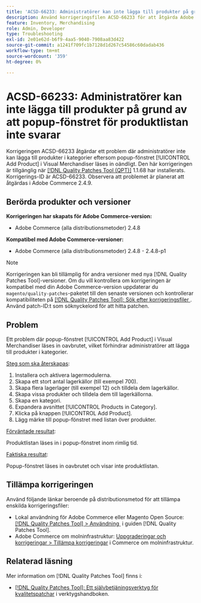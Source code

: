 ```yaml
---
title: 'ACSD-66233: Administratörer kan inte lägga till produkter på grund av att popup-fönstret för produktlistan inte svarar'
description: Använd korrigeringsfilen ACSD-66233 för att åtgärda Adobe Commerce-problemet där administratörer inte kan lägga till produkter i kategorier eftersom popup-fönstret [!UICONTROL Add Product] i Visual Merchandiser läses in oändligt.
feature: Inventory, Merchandising
role: Admin, Developer
type: Troubleshooting
exl-id: 2e01e62d-b6f9-4aa5-9040-7908aa83d422
source-git-commit: a1241f709fc1b7128d1d267c54586c60dadab436
workflow-type: tm+mt
source-wordcount: '359'
ht-degree: 0%

---
```


# ACSD-66233: Administratörer kan inte lägga till produkter på grund av att popup-fönstret för produktlistan inte svarar

Korrigeringen ACSD-66233 åtgärdar ett problem där administratörer inte kan lägga till produkter i kategorier eftersom popup-fönstret [!UICONTROL Add Product] i Visual Merchandiser läses in oändligt. Den här korrigeringen är tillgänglig när [[!DNL Quality Patches Tool (QPT)]](/help/tools/quality-patches-tool/quality-patches-tool-to-self-serve-quality-patches.md) 1.1.68 har installerats. Korrigerings-ID är ACSD-66233. Observera att problemet är planerat att åtgärdas i Adobe Commerce 2.4.9.

## Berörda produkter och versioner

**Korrigeringen har skapats för Adobe Commerce-version:**

* Adobe Commerce (alla distributionsmetoder) 2.4.8

**Kompatibel med Adobe Commerce-versioner:**

* Adobe Commerce (alla distributionsmetoder) 2.4.8 - 2.4.8-p1

>[!NOTE]
>
>Korrigeringen kan bli tillämplig för andra versioner med nya [!DNL Quality Patches Tool]-versioner. Om du vill kontrollera om korrigeringen är kompatibel med din Adobe Commerce-version uppdaterar du `magento/quality-patches`-paketet till den senaste versionen och kontrollerar kompatibiliteten på [[!DNL Quality Patches Tool]: Sök efter korrigeringsfiler &#x200B;](https://experienceleague.adobe.com/tools/commerce-quality-patches/index.html?lang=sv-SE). Använd patch-ID:t som söknyckelord för att hitta patchen.

## Problem

Ett problem där popup-fönstret [!UICONTROL Add Product] i Visual Merchandiser läses in oavbrutet, vilket förhindrar administratörer att lägga till produkter i kategorier.

<u>Steg som ska återskapas</u>:

1. Installera och aktivera lagermodulerna.
1. Skapa ett stort antal lagerkällor (till exempel 700).
1. Skapa flera lagerlager (till exempel 12) och tilldela dem lagerkällor.
1. Skapa vissa produkter och tilldela dem till lagerkällorna.
1. Skapa en kategori.
1. Expandera avsnittet [!UICONTROL Products in Category].
1. Klicka på knappen [!UICONTROL Add Product].
1. Lägg märke till popup-fönstret med listan över produkter.

<u>Förväntade resultat</u>:

Produktlistan läses in i popup-fönstret inom rimlig tid.

<u>Faktiska resultat</u>:

Popup-fönstret läses in oavbrutet och visar inte produktlistan.

## Tillämpa korrigeringen

Använd följande länkar beroende på distributionsmetod för att tillämpa enskilda korrigeringsfiler:

* Lokal användning för Adobe Commerce eller Magento Open Source: [[!DNL Quality Patches Tool] > Användning &#x200B;](/help/tools/quality-patches-tool/usage.md) i guiden [!DNL Quality Patches Tool].
* Adobe Commerce om molninfrastruktur: [Uppgraderingar och korrigeringar > Tillämpa korrigeringar](https://experienceleague.adobe.com/docs/commerce-cloud-service/user-guide/develop/upgrade/apply-patches.html?lang=sv-SE) i Commerce om molninfrastruktur.

## Relaterad läsning

Mer information om [!DNL Quality Patches Tool] finns i:

* [[!DNL Quality Patches Tool]: Ett självbetjäningsverktyg för kvalitetspatchar](/help/tools/quality-patches-tool/quality-patches-tool-to-self-serve-quality-patches.md) i verktygshandboken.
